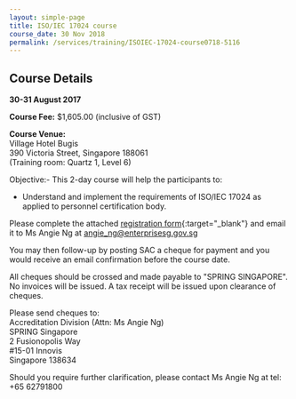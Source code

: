 ```yaml
---
layout: simple-page
title: ISO/IEC 17024 course
course_date: 30 Nov 2018
permalink: /services/training/ISOIEC-17024-course0718-5116
---
```


## Course Details
**30-31 August 2017**

**Course Fee:**  $1,605.00 (inclusive of GST)

**Course Venue:**  
Village Hotel Bugis  
390 Victoria Street, Singapore 188061  
(Training room:  Quartz 1, Level 6)

Objective:-
This 2-day course will help the participants to:
* Understand and implement the requirements of ISO/IEC 17024 as applied to personnel certification body.

Please complete the attached [registration form](/files/registration-forms/Registration-form-(ISO-IEC-17024).docx){:target="_blank"} and email it to Ms Angie Ng at <angie_ng@enterprisesg.gov.sg>

You may then follow-up by posting SAC a cheque for payment and you would receive an email confirmation before the course date.

All cheques should be crossed and made payable to "SPRING SINGAPORE". No invoices will be issued. A tax receipt will be issued upon clearance of cheques.

Please send cheques to:  
Accreditation Division (Attn:  Ms Angie Ng)  
SPRING Singapore  
2 Fusionopolis Way  
#15-01 Innovis  
Singapore 138634

Should you require further clarification, please contact Ms Angie Ng at tel: +65 62791800
